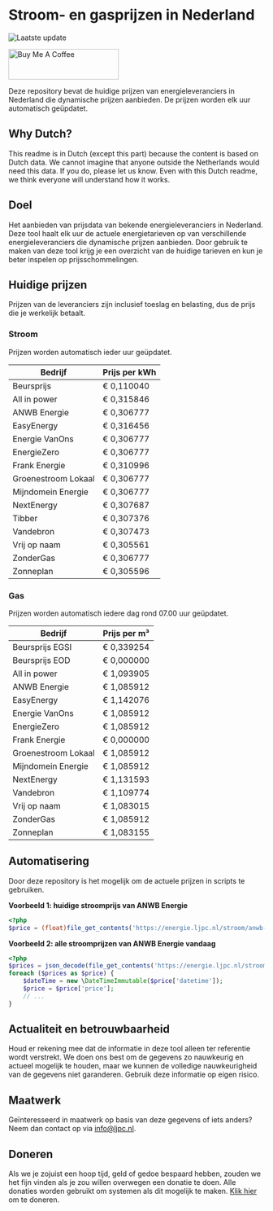 # Stroom- en gasprijzen in Nederland

![Laatste update](https://img.shields.io/badge/laatste%20update-2023--12--13%2017%3A00%20CET-brightgreen)

<a href="https://www.buymeacoffee.com/Lars-" target="_blank"><img src="https://cdn.buymeacoffee.com/buttons/v2/default-orange.png" alt="Buy Me A Coffee" height="60" style="height: 60px !important;width: 217px !important;" ></a>

Deze repository bevat de huidige prijzen van energieleveranciers in Nederland die dynamische prijzen aanbieden. De prijzen worden elk uur automatisch geüpdatet.

## Why Dutch?

This readme is in Dutch (except this part) because the content is based on Dutch data. We cannot imagine that anyone outside the Netherlands would need this data. If you do, please let us know. Even with this Dutch readme, we think
everyone will understand how it works.

## Doel

Het aanbieden van prijsdata van bekende energieleveranciers in Nederland. Deze tool haalt elk uur de actuele energietarieven op van verschillende energieleveranciers die dynamische prijzen aanbieden. Door gebruik te maken van deze tool
krijg je een overzicht van de huidige tarieven en kun je beter inspelen op prijsschommelingen.

## Huidige prijzen

Prijzen van de leveranciers zijn inclusief toeslag en belasting, dus de prijs die je werkelijk betaalt.

### Stroom

Prijzen worden automatisch ieder uur geüpdatet.

 Bedrijf | Prijs per kWh 
---------|---------------
Beursprijs | € 0,110040
All in power | € 0,315846
ANWB Energie | € 0,306777
EasyEnergy | € 0,316456
Energie VanOns | € 0,306777
EnergieZero | € 0,306777
Frank Energie | € 0,310996
Groenestroom Lokaal | € 0,306777
Mijndomein Energie | € 0,306777
NextEnergy | € 0,307687
Tibber | € 0,307376
Vandebron | € 0,307473
Vrij op naam | € 0,305561
ZonderGas | € 0,306777
Zonneplan | € 0,305596


### Gas

Prijzen worden automatisch iedere dag rond 07.00 uur geüpdatet.

 Bedrijf | Prijs per m³ 
---------|--------------
Beursprijs EGSI | € 0,339254
Beursprijs EOD | € 0,000000
All in power | € 1,093905
ANWB Energie | € 1,085912
EasyEnergy | € 1,142076
Energie VanOns | € 1,085912
EnergieZero | € 1,085912
Frank Energie | € 0,000000
Groenestroom Lokaal | € 1,085912
Mijndomein Energie | € 1,085912
NextEnergy | € 1,131593
Vandebron | € 1,109774
Vrij op naam | € 1,083015
ZonderGas | € 1,085912
Zonneplan | € 1,083155


## Automatisering

Door deze repository is het mogelijk om de actuele prijzen in scripts te gebruiken.

**Voorbeeld 1: huidige stroomprijs van ANWB Energie**

```php
<?php
$price = (float)file_get_contents('https://energie.ljpc.nl/stroom/anwb-energie-nu.txt');

```

**Voorbeeld 2: alle stroomprijzen van ANWB Energie vandaag**

```php
<?php
$prices = json_decode(file_get_contents('https://energie.ljpc.nl/stroom/all-in-power-vandaag.json'),true);
foreach ($prices as $price) {
    $dateTime = new \DateTimeImmutable($price['datetime']);
    $price = $price['price'];
    // ...
}
```

## Actualiteit en betrouwbaarheid

Houd er rekening mee dat de informatie in deze tool alleen ter referentie wordt verstrekt. We doen ons best om de gegevens zo nauwkeurig en actueel mogelijk te houden, maar we kunnen de volledige nauwkeurigheid van de gegevens niet
garanderen. Gebruik deze informatie op eigen risico.

## Maatwerk

Geïnteresseerd in maatwerk op basis van deze gegevens of iets anders? Neem dan contact op
via [info@ljpc.nl](mailto:info@ljpc.nl?subject=Energie%20prijzen).

## Doneren

Als we je zojuist een hoop tijd, geld of gedoe bespaard hebben, zouden we het fijn vinden als je zou willen overwegen een
donatie te doen. Alle donaties worden gebruikt om systemen als dit mogelijk te
maken. [Klik hier](https://www.buymeacoffee.com/Lars-) om te doneren.
